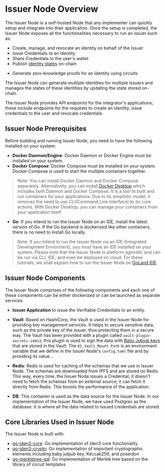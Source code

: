 # Issuer Node Overview

The Issuer Node is a self-hosted Node that any implementer can quickly setup and integrate into their application. Once the setup is completed, the Issuer Node exposes all the functionalities necessary to run an issuer such as:
 
- Create, manage, and revocate an identity on behalf of the Issuer
- Issue Credentials to an identity
- Share Credentials to the user's wallet
- Publish [identity states](https://docs.iden3.io/getting-started/identity/identity-state/) on-chain 
<!-- - Manage data communication protocols between wallet agents -->
- Generate zero-knowledge proofs for an identity using circuits
 
The Issuer Node can generate multiple identities for multiple Issuers and manages the states of these identities by updating the state stored on-chain. 
 
The Issuer Node provides API endpoints for the integrator's applications; these include endpoints for the requests to create an identity, issue credentials to the user and revocate credentials.  

<!-- The Issuer Node is composed of an Issuer application, which is used to issue Verifiable Credentials to users.  -->

## Issuer Node Prerequisites
 
Before building and running Issuer Node, you need to have the following installed on your system:

- **Docker Daemon/Engine**: Docker Daemon or Docker Engine must be installed on your system.
- **Docker Compose**: Docker Compose must be installed on your system. Docker Compose is used to start the multiple containers together.

> Note: You can install Docker Daemon and Docker Compose separately. Alternatively, you can install [Docker Desktop]((https://docs.docker.com/desktop/)) which includes both Daemon and Docker Compose. It is a tool to built and run containers for your applications. Due to its simplistic model, it removes the need to use CLI(Command Line Interface) to do core actions. With Docker Desktop, you can manage your containers from your application itself. 

- **Go**: If you intend to run the Issuer Node on an IDE, install the latest version of Go. If the Go backend is dockerized like other containers, there is no need to install Go locally.  

> Note: If you intend to run the Issuer Node via an IDE (Integrated Development Enviorment), you must have an IDE installed on your system. Please note that the Issuer Node is platform-agnostic and can be run via CLI, IDE, and even be deployed on cloud. For these tutorials, we shall explain how to run the Issuer Node on [GoLand IDE](https://www.jetbrains.com/go/). 
 
## Issuer Node Components
 
The Issuer Node comprises of the following components and each one of these components can be either dockerized or can be launched as separate services. 

- **Issuer Application** to issue the Verifiable Credentials to an entity.

- **Vault**: Based on HashiCorp, the Vault is used in the Issuer Node for providing key management services. It helps to secure sensitive data, such as the private key of the issuer, thus protecting them in a secure way. The Vault has been provided with a plugin called `vault-plugin-secrets-iden3`; this plugin is used to sign the data with [Baby Jubjub keys](https://docs.iden3.io/getting-started/babyjubjub/) that are stored in the Vault. The `KS_Vault_Mount_Path` is an environment variable that we define in the Issuer Node's `config.toml` file and by providing its value... 
 
- **Redis**: Redis is used for caching of the schemas that we use in Issuer Node. The schemas are downloaded from IPFS and are stored on Redis. This way, every time, the Issuer Node issues a Credential, it doesn't need to fetch the schemas from an external source; it can fetch it directly from Redis. This boosts the performance of the application. 
 
- **DB**: This container is used as the data source for the Issuer Node. In our implementation of the Issuer Node, we have used Postgres as the database. It is where all the data related to issued credentials are stored. 

## Core Libraries Used in Issuer Node
 
The Issuer Node is built with:
 
- [go-iden3-core](https://github.com/iden3/go-iden3-core): Go implementation of iden3 core functionality  
- [go-iden3-crypto](https://github.com/iden3/go-iden3-crypto): Go implementation of important cryptographic elements including baby jubjub key, Keccak256, and poseidon 
- [go-merkletree-sql](https://github.com/iden3/go-merkletree-sql): Go implementation of Merkle tree based on the library of circuit templates
